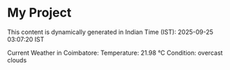 # My Project

This content is dynamically generated in Indian Time (IST): 2025-09-25 03:07:20 IST


Current Weather in Coimbatore:
Temperature: 21.98 °C
Condition: overcast clouds
